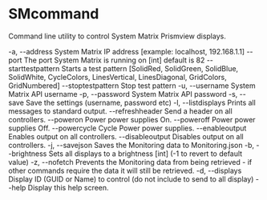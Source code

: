 # SMcommand
Command line utility to control System Matrix Prismview displays.

-a, --address         System Matrix IP address [example: localhost, 192.168.1.1]
--port                The port System Matrix is running on [int] default is 82
--starttestpattern    Starts a test pattern [SolidRed, SolidGreen, SolidBlue, SolidWhite, CycleColors, LinesVertical, LinesDiagonal, GridColors, GridNumbered]
--stoptestpattern     Stop test pattern
-u, --username        System Matrix API username
-p, --password        System Matrix API password
-s, --save            Save the settings (username, password etc)
-l, --listdisplays    Prints all messages to standard output.
--refreshheader       Send a header on all controllers.
--poweron             Power power supplies On.
--poweroff            Power power supplies Off.
--powercycle          Cycle Power power supplies.
--enableoutput        Enables output on all controllers.
--disableoutput       Disables output on all controllers.
-j, --savejson        Saves the Monitoring data to Monitoring.json
-b, --brightness      Sets all displays to a brightness [int] (-1 to revert to default value)
-z, --nofetch         Prevents the Monitoring data from being retrieved - if other commands require the data it will still be retrieved.
-d, --displays        Display ID (GUID or Name) to control (do not include to send to all display)
--help                Display this help screen.